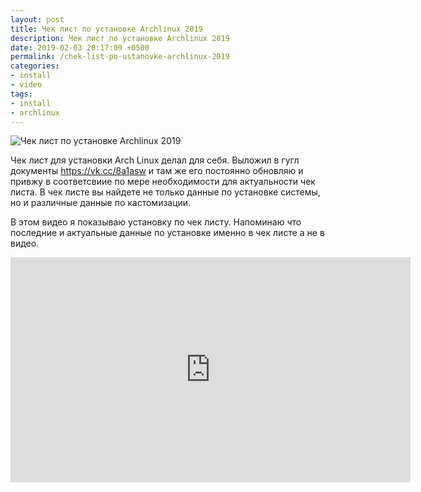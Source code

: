 ```yaml
---
layout: post
title: Чек лист по установке Archlinux 2019
description: Чек лист по установке Archlinux 2019
date: 2019-02-03 20:17:09 +0500
permalink: /chek-list-po-ustanovke-archlinux-2019
categories: 
- install
- video
tags:
- install
- archlinux
---
```

<p><img alt="Чек лист по установке Archlinux 2019" class="post-image rounded" src="https://ordanax.github.io/img/chek-list-po-ustanovke-archlinux-2019.png" /><p>Чек лист для установки Arch Linux делал для себя. Выложил в гугл документы 
<noindex><a href="https://vk.cc/8a1asw" target="_blank" rel="nofollow" title="Чеклист по установке Archlinux 2019">https://vk.cc/8a1asw</a></noindex> и там же его постоянно обновляю и привжу в соответсвиие по мере необходимости для актуальности чек листа. В чек листе вы найдете не только данные по установке системы, но и различные данные по кастомизации.

В этом видео я показываю установку по чек листу. Напоминаю что последние и актуальные данные по установке именно в чек листе а не в видео. 
<p><iframe frameborder="0" height="360" src="https://www.youtube.com/embed/PemucgRrdPk" width="640"></iframe></p>